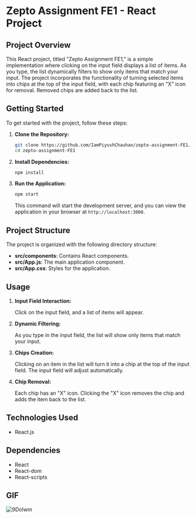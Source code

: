 # Zepto Assignment FE1 - React Project


## Project Overview

This React project, titled "Zepto Assignment FE1," is a simple implementation where clicking on the input field displays a list of items. As you type, the list dynamically filters to show only items that match your input. The project incorporates the functionality of turning selected items into chips at the top of the input field, with each chip featuring an "X" icon for removal. Removed chips are added back to the list.

## Getting Started

To get started with the project, follow these steps:

1. **Clone the Repository:**

    ```bash
    git clone https://github.com/IamPiyushChauhan/zepto-assignment-FE1.git
    cd zepto-assignment-FE1
    ```

2. **Install Dependencies:**

    ```bash
    npm install
    ```

3. **Run the Application:**

    ```bash
    npm start
    ```

    This command will start the development server, and you can view the application in your browser at `http://localhost:3000`.

## Project Structure

The project is organized with the following directory structure:

- **src/components**: Contains React components.
- **src/App.js**: The main application component.
- **src/App.css**: Styles for the application.

## Usage

1. **Input Field Interaction:**

    Click on the input field, and a list of items will appear.

2. **Dynamic Filtering:**

    As you type in the input field, the list will show only items that match your input.

3. **Chips Creation:**

    Clicking on an item in the list will turn it into a chip at the top of the input field. The input field will adjust automatically.

4. **Chip Removal:**

    Each chip has an "X" icon. Clicking the "X" icon removes the chip and adds the item back to the list.

## Technologies Used

- React.js

## Dependencies

- React
- React-dom
- React-scripts

## GIF

![9DoIwm](https://github.com/IamPiyushChauhan/zepto-assignment-FE1/assets/130564688/a3955fd0-7d65-4e69-8386-02f8e4c61ab5)

